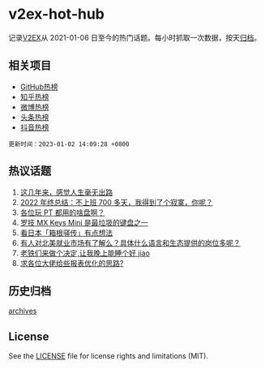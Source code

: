 # v2ex-hot-hub

 记录[V2EX](https://www.v2ex.com/)从 2021-01-06 日至今的热门话题。每小时抓取一次数据，按天[归档](archives)。
 
 ## 相关项目

- [GitHub热榜](https://github.com/lonnyzhang423/github-hot-hub)
- [知乎热榜](https://github.com/lonnyzhang423/zhihu-hot-hub)
- [微博热榜](https://github.com/lonnyzhang423/weibo-hot-hub)
- [头条热榜](https://github.com/lonnyzhang423/toutiao-hot-hub)
- [抖音热榜](https://github.com/lonnyzhang423/douyin-hot-hub)


 `更新时间：2023-01-02 14:09:28 +0800`

## 热议话题

1. [这几年来，感觉人生毫无出路](https://www.v2ex.com/t/905915)
1. [2022 年终总结：不上班 700 多天，我得到了个寂寞，你呢？](https://www.v2ex.com/t/905969)
1. [各位玩 PT 都用的啥盘啊？](https://www.v2ex.com/t/906013)
1. [罗技 MX Keys Mini 是最垃圾的键盘之一](https://www.v2ex.com/t/905931)
1. [看日本「箱根驿传」有点想法](https://www.v2ex.com/t/906024)
1. [有人对北美就业市场有了解么？具体什么语言和生态提供的岗位多呢？](https://www.v2ex.com/t/906022)
1. [老铁们来做个决定,让我晚上能睡个好 jiao](https://www.v2ex.com/t/905963)
1. [求各位大佬给些报表优化的思路?](https://www.v2ex.com/t/906010)

## 历史归档

[archives](archives)

## License

See the [LICENSE](LICENSE) file for license rights and limitations (MIT).
